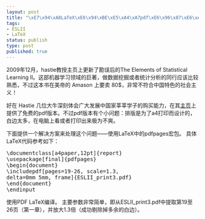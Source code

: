 ```yaml
--- 
layout: post
title: "\xE7\x94\xA8LaTeX\xE6\x94\xBE\xE5\xA4\xA7pdf\xE6\x96\x87\xE6\xA1\xA3"
tags: 
- ESLII
- LaTeX
status: publish
type: post
published: true
---
```

2009年12月，hastie教授主页上更新了勘误后的The Elements of Statistical Learning II。这部机器学习领域的巨著，做数据挖掘或者统计分析的同行应该比较熟悉，不过这本书在美帝的 Amason 上要卖 80$，非常不符合中国特色的社会主义！

好在 Hastie 几位大牛深刻体会广大发展中国家莘莘学子的购买能力，在其<a href="http://www-stat.stanford.edu/~tibs/ElemStatLearn/">主页</a>上提供了免费的pdf版本。不过pdf版本有个小问题：排版是为了a4打印而设计的，白边太多，在电脑上看或者打印出来极为不爽。

下面提供一个解决方案来处理这个问题——使用LaTeX中的pdfpages宏包。
具体LaTeX代码参考如下：
<pre lang="LATEX">
\documentclass[a4paper,12pt]{report}
\usepackage[final]{pdfpages}
\begin{document}
\includepdf[pages=19-26, scale=1.3,
delta=0mm 5mm, frame]{ESLII_print3.pdf}
\end{document}
\endinput
</pre>
使用PDF LaTeX编译。
主要参数非常简单，即从ESLII_print3.pdf中提取第19至26页（第一章），并放大1.3倍（成功剔除掉多余的白边）。
